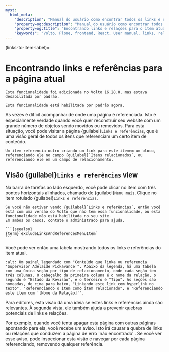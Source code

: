 ```yaml
---
myst:
  html_meta:
    "description": "Manual do usuário como encontrar todos os links e relações para o item atual."
    "property=og:description": "Manual do usuário como encontrar todos os links e relações para o item atual."
    "property=og:title": "Encontrando links e relações para o item atual."
    "keywords": "Volto, Plone, frontend, React, User manual, links, relations, references, related content, manual do usuário, relações, referências, conteúdo relacionado"
---
```


(links-to-item-label)=

# Encontrando links e referências para a página atual

```{versionadded} Volto 16.28.0
Esta funcionalidade foi adicionada no Volto 16.28.0, mas estava desabilitada por padrão.
```

```{versionchanged} Volto 17.0.0-alpha.19
Esta funcionalidade está habilitada por padrão agora.
```

As vezes é difícil acompanhar de onde uma página é referenciada.
Isto é especialmente verdade quando você quer reconstruir seu website com um grande número de objetos sendo movidos ou removidos.
Para esta situação, você pode visitar a página {guilabel}`Links e referências`, que é uma visão geral de todos os itens que referenciam um certo item de conteúdo.

```{note}
Um item referencia outro criando um link para este itemem um bloco, referenciando ele no campo {guilabel}`Itens relacionados`, ou referenciando ele em um campo de relacionamento.
```

## Visão {guilabel}`Links e referências` view

Na barra de tarefas ao lado esquerdo, você pode clicar no item com três pontos horizontais alinhados, chamado de {guilabel}`Menu mais`.
Clique no item rotulado {guilabel}`Links e referências`.

````{note}
Se você não estiver vendo {guilabel}`Links e referências`, então você está com uma versão do Volto que não tem essa funcionalidade, ou esta funcionalidade não está habilitada no seu site.
Em ambos os casos, contate o administrado para ajuda.

```{seealso}
{term}`excludeLinksAndReferencesMenuItem`
```
````

Você pode ver então uma tabela mostrando todos os links e referências do item atual.

```{image} ./_static/user-manual/manage/link-to-items.png
:alt: Um painel legendado com "Conteúdo que linka ou referencia 'Supervisor Adélaïde Pickavance'". Abaixo da legenda, há uma tabela com uma única seção por tipo de relacionamento, onde cada seção tem três colunas. O cabeçalho da primeira coluna é o nome da relação, o segundo é "Estado da Revisão", e o terceiro é "Tipo". As seções são nomeadas, de cima para baixo, "Linkando este link com hyperlink no texto", "Referenciando o ítem como item relacionado", e "Referenciando este item com '[Nome da Relação]'".
```

Para editores, esta visão dá uma ideia se estes links e referências ainda são relevantes.
À segunda vista, ele também ajuda a prevenir quebras potenciais de links e relações.

Por exemplo, quando você tenta apagar esta página com outras páginas apontando para ela, você recebe um aviso. Isto irá causar a quebra de links ou relações que conduzem a página de erro 'não encontrado' .
Se você ver esse aviso, pode inspecionar esta visão e navegar por cada página referenciando, removendo qualquer referência.
